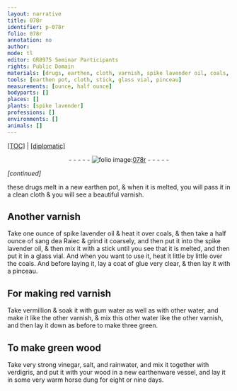 ```yaml
---
layout: narrative
title: 078r
identifier: p-078r
folio: 078r
annotation: no
author:
mode: tl
editor: GR8975 Seminar Participants
rights: Public Domain
materials: [drugs, earthen, cloth, varnish, spike lavender oil, coals, sang dea Raiec, glass, glue very clear, red varnish, vermillion, gum water, water, wood, vinegar, salt, rainwater, verdigris, horse dung]
tools: [earthen pot, cloth, stick, glass vial, pinceau]
measurements: [ounce, half ounce]
bodyparts: []
places: []
plants: [spike lavender]
professions: []
environments: []
animals: []
---
```


<p><a href="{{ site.baseurl }}/translation/">[TOC]</a> | <a href="{{ site.baseurl }}/texts/p-078r_tc/" target="_blank">[diplomatic]</a></p><div class="folio" align="center">- - - - - <a href="http://gallica.bnf.fr/ark:/12148/btv1b10500001g/f161.item" target="_blank"><img src="https://cu-mkp.github.io/2017-workshop-edition/assets/photo-icon.png" alt="folio image: " style="display:inline-block; margin-bottom:-3px;"/>078r</a> - - - - - </div>  
 
*[continued]*
  
these <span class="m">drugs</span> melt in a new <span class="tl"><span class="m">earthen</span> pot</span>, & when it is melted, you will pass it in a clean <span class="tl"><span class="m">cloth</span></span> & you will see a beautiful <span class="m">varnish</span>.
 
 
  

## Another <span class="m">varnish</span>

 
Take one <span class="ms">ounce</span> of <span class="m"><span class="pa">spike lavender</span> oil</span> & heat it over <span class="m">coals</span>, & then take a <span class="ms">half ounce</span> of <span class="m">sang d<span class="del">e</span><span class="add">a</span> Ra<span class="del">ie</span><span class="add">c</span></span> & grind it coarsely, and then put it into the <span class="m"><span class="pa">spike lavender</span> oil</span>, & then mix it with a <span class="tl">stick</span> until you see that it is melted, and then put it in a <span class="tl"><span class="m">glass</span> vial</span>. And when you want to use it, heat it little by little over the <span class="m">coals</span>. And before laying it, lay a coat of <span class="m">glue very clear</span>, & then lay it with a <span class="tl">pinceau</span>.
 
 
  

## For making <span class="m">red varnish</span>

 
Take <span class="m">vermillion</span> & soak it with <span class="m">gum water</span> as well as with other <span class="m">water</span>, and make it like the other <span class="m">varnish</span>, & mix this other <span class="m">water</span> like the other <span class="m">varnish</span>, and then lay it down as before <span class="del">to make three green</span>.
 
 
  

## To make green <span class="m">wood</span>

 
Take very strong <span class="m">vinegar</span>, <span class="m">salt</span>, and <span class="m">rainwater</span>, and mix it together with <span class="m">verdigris</span>, and put it with your <span class="m">wood</span> in a new earthenware vessel, and lay it in some very warm <span class="m">horse dung</span> for eight or nine days.
 
